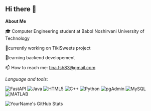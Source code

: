 ## Hi there 👋

 **About Me**
 
🎓 Computer Engineering student at Babol Noshirvani University of Technology

 🔭currently working on TikiSweets project
 
 🌱learning backend developement
 
 📫 How to reach me: tina.fsh83@gmail.com

*Language and tools:*

![FastAPI](https://img.shields.io/badge/FastAPI-0052CC?style=flat&logo=fastapi&logoColor=white)
![Java](https://img.shields.io/badge/Java-007396?style=flat&logo=java&logoColor=white)
![HTML5](https://img.shields.io/badge/HTML5-E34F26?style=flat&logo=html5&logoColor=white)
![C++](https://img.shields.io/badge/C++-00599C?style=flat&logo=c%2B%2B&logoColor=white)
![Python](https://img.shields.io/badge/Python-3670A0?style=flat&logo=python&logoColor=white)
![pgAdmin](https://img.shields.io/badge/pgAdmin-336791?style=flat&logo=postgresql&logoColor=white)
![MySQL](https://img.shields.io/badge/MySQL-4479A1?style=flat&logo=mysql&logoColor=white)
![MATLAB](https://img.shields.io/badge/MATLAB-FBAF40?style=flat&logo=matlab&logoColor=white)


![YourName's GitHub Stats](https://github-readme-stats.vercel.app/api?username=Tina-Farshadi&show_icons=true&theme=dark)



